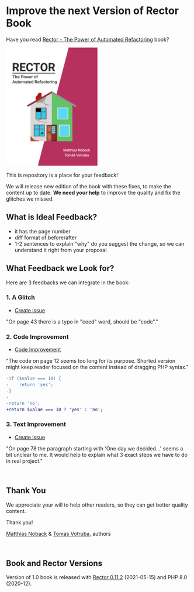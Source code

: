 # Improve the next Version of Rector Book

Have you read [Rector - The Power of Automated Refactoring](https://leanpub.com/rector-the-power-of-automated-refactoring) book?

![Rector - The Power of Automated Refactoring book](images/book_title.png)

This is repository is a place for your feedback!  

We will release new edition of the book with these fixes, to make the content up to date. **We need your help** to improve the quality and fix the glitches we missed.

## What is Ideal Feedback?

- it has the page number
- diff format of before/after
- 1-2 sentences to explain "why" do you suggest the change, so we can understand it right from your proposal


## What Feedback we Look for?

Here are 3 feedbacks we can integrate in the book:

### 1. A Glitch

- [Create issue](https://github.com/rectorphp/the-power-of-automated-refactoring-feedback/issues/new?assignees=&labels=glitch&template=1_glitch.md)

"On page 43 there is a typo in "coed" word, should be "code"."

### 2. Code Improvement

- [Code Improvement](https://github.com/rectorphp/the-power-of-automated-refactoring-feedback/issues/new?assignees=&labels=code&template=2_code.md)

"The code on page 12 seems too long for its purpose. Shorted version might keep reader focused on the content instead of dragging PHP syntax."

```diff
-if ($value === 10) {
-    return 'yes'; 
-}
-
-return 'no';
+return $value === 10 ? 'yes' : 'no';
```

### 3. Text Improvement

- [Create issue](https://github.com/rectorphp/the-power-of-automated-refactoring-feedback/issues/new?assignees=&labels=text&template=3_text.md)

"On page 78 the paragraph starting with 'One day we decided...' seems a bit unclear to me. It would help to explain what 3 exact steps we have to do in real project."

<br>

## Thank You

We appreciate your will to help other readers, so they can get better quality content.

Thank you!

[Matthias Noback](https://matthiasnoback.nl/) & [Tomas Votruba](https://tomasvotruba.com/), authors

<br>

## Book and Rector Versions

Version of 1.0 book is released with [Rector 0.11.2](https://github.com/rectorphp/rector/releases/tag/0.11.2) (2021-05-15) and PHP 8.0 (2020-12). 